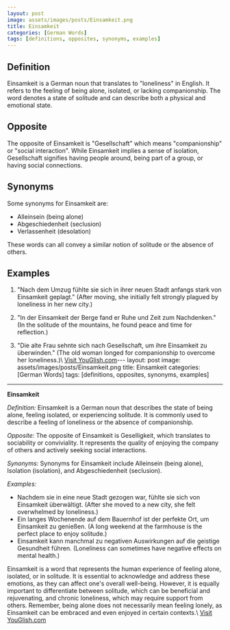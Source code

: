 ```yaml
---
layout: post
image: assets/images/posts/Einsamkeit.png
title: Einsamkeit
categories: [German Words]
tags: [definitions, opposites, synonyms, examples]
---
```


## Definition

Einsamkeit is a German noun that translates to "loneliness" in English. It refers to the feeling of being alone, isolated, or lacking companionship. The word denotes a state of solitude and can describe both a physical and emotional state. 

## Opposite

The opposite of Einsamkeit is "Gesellschaft" which means "companionship" or "social interaction". While Einsamkeit implies a sense of isolation, Gesellschaft signifies having people around, being part of a group, or having social connections.

## Synonyms

Some synonyms for Einsamkeit are:

- Alleinsein (being alone)
- Abgeschiedenheit (seclusion)
- Verlassenheit (desolation)

These words can all convey a similar notion of solitude or the absence of others.

## Examples

1. "Nach dem Umzug fühlte sie sich in ihrer neuen Stadt anfangs stark von Einsamkeit geplagt." (After moving, she initially felt strongly plagued by loneliness in her new city.)

2. "In der Einsamkeit der Berge fand er Ruhe und Zeit zum Nachdenken." (In the solitude of the mountains, he found peace and time for reflection.)

3. "Die alte Frau sehnte sich nach Gesellschaft, um ihre Einsamkeit zu überwinden." (The old woman longed for companionship to overcome her loneliness.)\ <a id="yg-widget-0" class="youglish-widget" data-query="Einsamkeit" data-lang="german" data-components="8412" data-auto-start="0" data-bkg-color="theme_light" data-title="How%20to%20pronounce%20Einsamkeit%20in%20German"  rel="nofollow" href="https://youglish.com">Visit YouGlish.com</a><script async src="https://youglish.com/public/emb/widget.js" charset="utf-8"></script>---
layout: post
image: assets/images/posts/Einsamkeit.png
title: Einsamkeit
categories: [German Words]
tags: [definitions, opposites, synonyms, examples]
---

**Einsamkeit**

*Definition:* Einsamkeit is a German noun that describes the state of being alone, feeling isolated, or experiencing solitude. It is commonly used to describe a feeling of loneliness or the absence of companionship.

*Opposite:* The opposite of Einsamkeit is Geselligkeit, which translates to sociability or conviviality. It represents the quality of enjoying the company of others and actively seeking social interactions.

*Synonyms:* Synonyms for Einsamkeit include Alleinsein (being alone), Isolation (isolation), and Abgeschiedenheit (seclusion).

*Examples:*
- Nachdem sie in eine neue Stadt gezogen war, fühlte sie sich von Einsamkeit überwältigt. (After she moved to a new city, she felt overwhelmed by loneliness.)
- Ein langes Wochenende auf dem Bauernhof ist der perfekte Ort, um Einsamkeit zu genießen. (A long weekend at the farmhouse is the perfect place to enjoy solitude.)
- Einsamkeit kann manchmal zu negativen Auswirkungen auf die geistige Gesundheit führen. (Loneliness can sometimes have negative effects on mental health.)

Einsamkeit is a word that represents the human experience of feeling alone, isolated, or in solitude. It is essential to acknowledge and address these emotions, as they can affect one's overall well-being. However, it is equally important to differentiate between solitude, which can be beneficial and rejuvenating, and chronic loneliness, which may require support from others. Remember, being alone does not necessarily mean feeling lonely, as Einsamkeit can be embraced and even enjoyed in certain contexts.\ <a id="yg-widget-0" class="youglish-widget" data-query="Einsamkeit" data-lang="german" data-components="8412" data-auto-start="0" data-bkg-color="theme_light" data-title="How%20to%20pronounce%20Einsamkeit%20in%20German"  rel="nofollow" href="https://youglish.com">Visit YouGlish.com</a><script async src="https://youglish.com/public/emb/widget.js" charset="utf-8"></script>